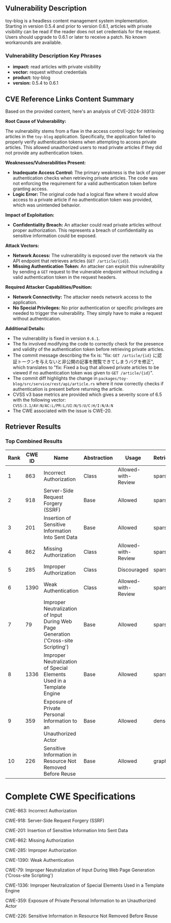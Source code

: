 ## Vulnerability Description
toy-blog is a headless content management system implementation. Starting in version 0.5.4 and prior to version 0.6.1, articles with private visibility can be read if the reader does not set credentials for the request. Users should upgrade to 0.6.1 or later to receive a patch. No known workarounds are available.

### Vulnerability Description Key Phrases
- **impact:** read articles with private visibility
- **vector:** request without credentials
- **product:** toy-blog
- **version:** 0.5.4 to 0.6.1

## CVE Reference Links Content Summary
Based on the provided content, here's an analysis of CVE-2024-39313:

**Root Cause of Vulnerability:**

The vulnerability stems from a flaw in the access control logic for retrieving articles in the `toy-blog` application. Specifically, the application failed to properly verify authentication tokens when attempting to access private articles. This allowed unauthorized users to read private articles if they did not provide any authentication token.

**Weaknesses/Vulnerabilities Present:**

*   **Inadequate Access Control:** The primary weakness is the lack of proper authentication checks when retrieving private articles. The code was not enforcing the requirement for a valid authentication token before granting access.
*   **Logic Error:** The original code had a logical flaw where it would allow access to a private article if no authentication token was provided, which was unintended behavior.

**Impact of Exploitation:**

*   **Confidentiality Breach:** An attacker could read private articles without proper authorization. This represents a breach of confidentiality as sensitive information could be exposed.

**Attack Vectors:**

*   **Network Access:** The vulnerability is exposed over the network via the API endpoint that retrieves articles (`GET /article/{id}`).
*   **Missing Authentication Token:** An attacker can exploit this vulnerability by sending a `GET` request to the vulnerable endpoint without including a valid authentication token in the request headers.

**Required Attacker Capabilities/Position:**

*   **Network Connectivity:** The attacker needs network access to the application.
*   **No Special Privileges:** No prior authentication or specific privileges are needed to trigger the vulnerability. They simply have to make a request without authentication.

**Additional Details:**
* The vulnerability is fixed in version `0.6.1`.
* The fix involved modifying the code to correctly check for the presence and validity of the authentication token before retrieving private articles.
* The commit message describing the fix is: "fix: `GET /article/{id}` に認証トークンを与えないと非公開の記事を閲覧できてしまうバグを修正", which translates to "fix: Fixed a bug that allowed private articles to be viewed if no authentication token was given to `GET /article/{id}`".
* The commit diff highlights the change in `packages/toy-blog/src/service/rest/api/article.rs` where it now correctly checks if authentication is present before returning the article.
* CVSS v3 base metrics are provided which gives a severity score of 6.5 with the following vector: `CVSS:3.1/AV:N/AC:L/PR:L/UI:N/S:U/C:H/I:N/A:N`
* The CWE associated with the issue is CWE-20.

## Retriever Results

### Top Combined Results

| Rank | CWE ID | Name | Abstraction | Usage  | Retrievers | Individual Scores |
|------|--------|------|-------------|-------|------------|-------------------|
| 1 | 863 | Incorrect Authorization | Class | Allowed-with-Review | sparse | 0.109 |
| 2 | 918 | Server-Side Request Forgery (SSRF) | Base | Allowed | sparse | 0.107 |
| 3 | 201 | Insertion of Sensitive Information Into Sent Data | Base | Allowed | sparse | 0.107 |
| 4 | 862 | Missing Authorization | Class | Allowed-with-Review | sparse | 0.105 |
| 5 | 285 | Improper Authorization | Class | Discouraged | sparse | 0.105 |
| 6 | 1390 | Weak Authentication | Class | Allowed-with-Review | sparse | 0.104 |
| 7 | 79 | Improper Neutralization of Input During Web Page Generation ('Cross-site Scripting') | Base | Allowed | sparse | 0.104 |
| 8 | 1336 | Improper Neutralization of Special Elements Used in a Template Engine | Base | Allowed | sparse | 0.103 |
| 9 | 359 | Exposure of Private Personal Information to an Unauthorized Actor | Base | Allowed | dense | 0.387 |
| 10 | 226 | Sensitive Information in Resource Not Removed Before Reuse | Base | Allowed | graph | 0.002 |



# Complete CWE Specifications

CWE-863: Incorrect Authorization

CWE-918: Server-Side Request Forgery (SSRF)

CWE-201: Insertion of Sensitive Information Into Sent Data

CWE-862: Missing Authorization

CWE-285: Improper Authorization

CWE-1390: Weak Authentication

CWE-79: Improper Neutralization of Input During Web Page Generation ('Cross-site Scripting')

CWE-1336: Improper Neutralization of Special Elements Used in a Template Engine

CWE-359: Exposure of Private Personal Information to an Unauthorized Actor

CWE-226: Sensitive Information in Resource Not Removed Before Reuse